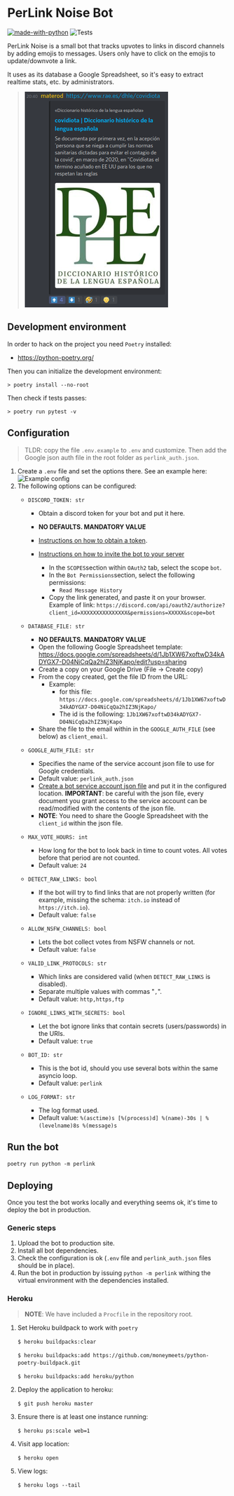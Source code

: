 <!--
 Copyright (c) 2021 kraptor
 
 This software is released under the MIT License.
 https://opensource.org/licenses/MIT
-->

# PerLink Noise Bot

[![made-with-python](https://img.shields.io/badge/Made%20with-Python-ffc200.svg)](https://www.python.org/)
![Tests](https://github.com/kraptor/perlink/workflows/tests/badge.svg)

PerLink Noise is a small bot that tracks upvotes to links in discord channels by adding emojis to messages. Users only have to click on the emojis to update/downvote a link.

It uses as its database a Google Spreadsheet, so it's easy to extract realtime stats, etc. by administrators.

> ![Screenshot](./images/screenshot.png)

## Development environment

In order to hack on the project you need `Poetry` installed:

* https://python-poetry.org/

Then you can initialize the development environment:

    > poetry install --no-root


Then check if tests passes:

    > poetry run pytest -v


## Configuration

> TLDR: copy the file `.env.example` to `.env` and customize. Then add the Google json auth file in the root folder as `perlink_auth.json`.

1) Create a `.env` file and set the options there. See an example here: ![Example config](.env)
2) The following options can be configured:
    * `DISCORD_TOKEN: str`
        * Obtain a discord token for your bot and put it here.
        * **NO DEFAULTS. MANDATORY VALUE**

        * [Instructions on how to obtain a token](https://discordpy.readthedocs.io/en/stable/discord.html#creating-a-bot-account).

        * [Instructions on how to invite the bot to your server](https://discordpy.readthedocs.io/en/stable/discord.html#inviting-your-bot)
            * In the `SCOPES`section within `OAuth2` tab, select the scope `bot`.
            * In the `Bot Permissions`section, select the following permissions:
                * `Read Message History`
            * Copy the link generated, and paste it on your browser. Example of link: `https://discord.com/api/oauth2/authorize?client_id=XXXXXXXXXXXXXXX&permissions=XXXXX&scope=bot`
    * `DATABASE_FILE: str`
        * **NO DEFAULTS. MANDATORY VALUE**
        * Open the following Google Spreadsheet template: <https://docs.google.com/spreadsheets/d/1Jb1XW67xoftwD34kADYGX7-D04NiCqQa2hIZ3NjKapo/edit?usp=sharing>
        * Create a copy on your Google Drive (File -> Create copy)
        * From the copy created, get the file ID from the URL:
            * Example:
                * for this file: `https://docs.google.com/spreadsheets/d/1Jb1XW67xoftwD34kADYGX7-D04NiCqQa2hIZ3NjKapo/`
                * The id is the following: `1Jb1XW67xoftwD34kADYGX7-D04NiCqQa2hIZ3NjKapo`
        * Share the file to the email within in the `GOOGLE_AUTH_FILE` (see below) as `client_email`.

    * `GOOGLE_AUTH_FILE: str`
        * Specifies the name of the service account json file to use for Google credentials.
        * Default value: `perlink_auth.json`
        * [Create a bot service account json file](https://docs.gspread.org/en/latest/oauth2.html#for-bots-using-service-account) and put it in the configured location. **IMPORTANT**: be careful with the json file, every document you grant access to the service account can be read/modified with the contents of the json file.
        * **NOTE**: You need to share the Google Spreadsheet with the `client_id` within the json file.
    * `MAX_VOTE_HOURS: int`
        * How long for the bot to look back in time to count votes. All votes before that period are not counted.
        * Default value: `24`
    * `DETECT_RAW_LINKS: bool`
        * If the bot will try to find links that are not properly written (for example, missing the schema: `itch.io` instead of `https://itch.io`).
        * Default value: `false`
    * `ALLOW_NSFW_CHANNELS: bool`
        * Lets the bot collect votes from NSFW channels or not.
        * Default value: `false`
    * `VALID_LINK_PROTOCOLS: str`
        * Which links are considered valid (when `DETECT_RAW_LINKS` is disabled).
        * Separate multiple values with commas "`,`".
        * Default value: `http,https,ftp`
    * `IGNORE_LINKS_WITH_SECRETS: bool`
        * Let the bot ignore links that contain secrets (users/passwords) in the URIs.
        * Default value: `true`
    * `BOT_ID: str`
        * This is the bot id, should you use several bots within the same asyncio loop.
        * Default value: `perlink`
    * `LOG_FORMAT: str`
        * The log format used.
        * Default value: `%(asctime)s [%(process)d] %(name)-30s | %(levelname)8s %(message)s`

## Run the bot

    poetry run python -m perlink

## Deploying

Once you test the bot works locally and everything seems ok, it's time to deploy the bot in production.

### Generic steps
1. Upload the bot to production site.
1. Install all bot dependencies.
1. Check the configuration is ok (`.env` file and `perlink_auth.json` files should be in place).
1. Run the bot in production by issuing `python -m perlink` withing the virtual environment with the dependencies installed.

### Heroku

> **NOTE**: We have included a `Procfile` in the repository root.

1. Set Heroku buildpack to work with `poetry`

    `$ heroku buildpacks:clear`

    `$ heroku buildpacks:add https://github.com/moneymeets/python-poetry-buildpack.git`

    `$ heroku buildpacks:add heroku/python`

1. Deploy the application to heroku:

    `$ git push heroku master`

1. Ensure there is at least one instance running:

    `$ heroku ps:scale web=1`

1. Visit app location:

    `$ heroku open`

1. View logs:

    `$ heroku logs --tail`
